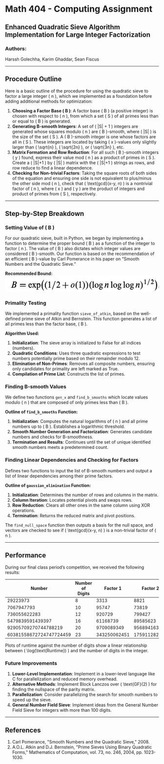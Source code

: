 # Math 404 - Computing Assignment

## Enhanced Quadratic Sieve Algorithm Implementation for Large Integer Factorization

### Authors:
Harssh Golechha, Karim Ghaddar, Sean Fiscus

---

## Procedure Outline

Here is a basic outline of the procedure for using the quadratic sieve to factor a large integer \( n \), which we implemented as a foundation before adding additional methods for optimization:

1. **Choosing a Factor Base \( B \)**: A factor base \( B \) (a positive integer) is chosen with respect to \( n \), from which a set \( S \) of all primes less than or equal to \( B \) is generated.
2. **Generating B-smooth Integers**: A set of \( |S| + 1 \) integers are generated whose squares modulo \( n \) are \( B \)-smooth, where \( |S| \) is the size of the set \( S \). A \( B \)-smooth integer is one whose factors are all in \( S \). These integers are located by taking \( x \)-values only slightly larger than \( \sqrt{n} \), \( \sqrt{2n} \), or \( \sqrt{3n} \), etc.
3. **Matrix Formation and Row Reduction**: For all such \( B \)-smooth integers \( y \) found, express their value mod \( n \) as a product of primes in \( S \). Create a \( |S|+1 \) by \( |S| \) matrix with the \( |S|+1 \) strings as rows, and row reduce to find a linear dependence.
4. **Checking for Non-trivial Factors**: Taking the square roots of both sides of the equation and ensuring one side is not equivalent to plus/minus the other side mod \( n \), check that \( \text{gcd}(x-y, n) \) is a nontrivial factor of \( n \), where \( x \) and \( y \) are the product of integers and product of primes from \( S \), respectively.

---

## Step-by-Step Breakdown

### Setting Value of \( B \)

For our quadratic sieve, built in Python, we began by implementing a function to determine the proper bound \( B \) as a function of the integer to factor \( n \). The value of \( B \) also dictates which integer values are considered \( B \)-smooth. Our function is based on the recommendation of an efficient \( B \)-value by Carl Pomerance in his paper on “Smooth Numbers and the Quadratic Sieve.” 

**Recommended Bound:** ![Alt text](bound.png)

### Primality Testing

We implemented a primality function `sieve_of_atkin`, based on the well-defined prime sieve of Atkin and Bernstein. This function generates a list of all primes less than the factor base, \( B \).

**Algorithm Used:**
1. **Initialization**: The sieve array is initialized to False for all indices (numbers).
2. **Quadratic Conditions**: Uses three quadratic expressions to test numbers potentially prime based on their remainder modulo 12.
3. **Elimination of Non-Primes**: Removes all composite numbers, ensuring only candidates for primality are left marked as True.
4. **Compilation of Prime List**: Constructs the list of primes.

### Finding B-smooth Values

We define two functions `gen_x` and `find_b_smooths` which locate values modulo \( n \) that are composed of only primes less than \( B \).

**Outline of `find_b_smooths` Function:**
1. **Initialization**: Computes the natural logarithms of \( n \) and all prime numbers up to \( B \). Establishes a logarithmic threshold.
2. **Smooth Number Generation and Factorization**: Generates candidate numbers and checks for B-smoothness.
3. **Termination and Results**: Continues until the set of unique identified smooth numbers meets a predetermined count.

### Finding Linear Dependencies and Checking for Factors

Defines two functions to input the list of B-smooth numbers and output a list of linear dependencies among their prime factors.

**Outline of `gaussian_elimination` Function:**
1. **Initialization**: Determines the number of rows and columns in the matrix.
2. **Column Iteration**: Locates potential pivots and swaps rows.
3. **Row Reduction**: Clears all other ones in the same column using XOR operations.
4. **Termination**: Returns the reduced matrix and pivot positions.

The `find_null_space` function then outputs a basis for the null space, and vectors are checked to see if \( \text{gcd}(x-y, n) \) is a non-trivial factor of \( n \).

---

## Performance

During our final class period’s competition, we received the following results:

| Number | Number of Digits | Factor 1 | Factor 2 | Runtime |
|--------|------------------|----------|----------|---------|
| 29223973 | 8 | 3313 | 8821 | 0.033s |
| 7067947793 | 10 | 95747 | 73819 | 0.426s |
| 736055622283 | 12 | 920729 | 799427 | 0.063s |
| 5479839591439397 | 16 | 61168739 | 89585623 | 0.538s |
| 92905709270744788219 | 20 | 9709089349 | 9568941631 | 6.069s |
| 60381558672724747724459 | 23 | 343250062451 | 175911282409 | 16.187s |

Plots of runtime against the number of digits show a linear relationship between \( \log(\text{Runtime}) \) and the number of digits in the integer.

### Future Improvements

1. **Lower-Level Implementation**: Implement in a lower-level language like C for parallelization and reduced memory overhead.
2. **Alternative Methods**: Implement Block Lanczos over \( \text{GF}(2) \) for finding the nullspace of the parity matrix.
3. **Parallelization**: Consider parallelizing the search for smooth numbers to speed up the sieve.
4. **General Number Field Sieve**: Implement ideas from the General Number Field Sieve for integers with more than 100 digits.

---

## References

1. Carl Pomerance, "Smooth Numbers and the Quadratic Sieve," 2008.
2. A.O.L. Atkin and D.J. Bernstein, "Prime Sieves Using Binary Quadratic Forms," Mathematics of Computation, vol. 73, no. 246, 2004, pp. 1023-1030.
